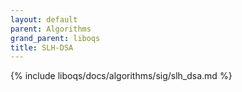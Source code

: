 ```yaml
---
layout: default
parent: Algorithms
grand_parent: liboqs
title: SLH-DSA
---
```


{% include liboqs/docs/algorithms/sig/slh_dsa.md %}
